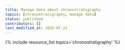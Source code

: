 ```yaml
---
title: Manage data about chronostratigraphy
topics: [chronostratigraphy, manage data]
status: published
contributors: []
last_modified_at: 2025-07-21
---
```


{% include resource_list topics='chronostratigraphy' %}
